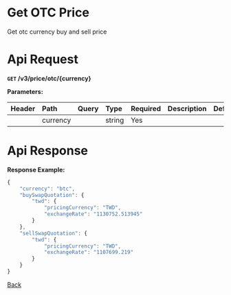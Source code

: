 # Get OTC Price
Get otc currency buy and sell price

# Api Request

**`GET` /v3/price/otc/{currency}**

**Parameters:**

| Header | Path | Query | Type   | Required | Description | Default | Range | Example |
| :----- | :--- | :---- | :----- | :------- | :--------------------------------------------------------------------------------------------------------------------------- | :------ | :---- | :-------- |
|        | currency |      | string | Yes   |  |  | | btc |

# Api Response

**Response Example:**
```javascript
{
    "currency": "btc",
    "buySwapQuotation": {
        "twd": {
            "pricingCurrency": "TWD",
            "exchangeRate": "1130752.513945"
        }
    },
    "sellSwapQuotation": {
        "twd": {
            "pricingCurrency": "TWD",
            "exchangeRate": "1107699.219"
        }
    }
}
```
[Back](../summary.md)